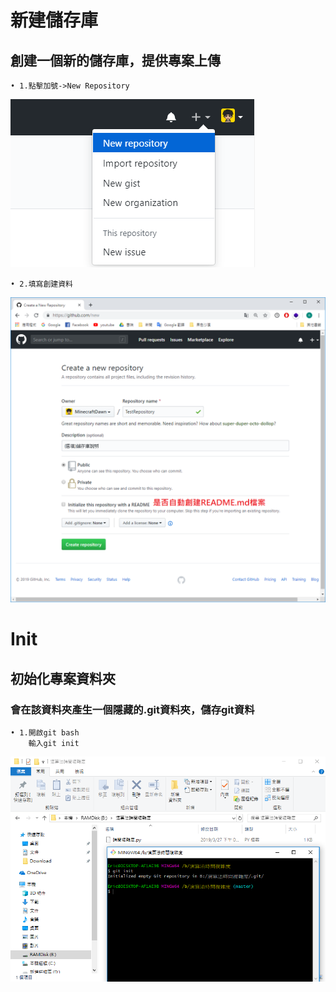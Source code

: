 # 新建儲存庫
## 創建一個新的儲存庫，提供專案上傳
```
• 1.點擊加號->New Repository
```
![Alt Text](https://raw.githubusercontent.com/MinecraftDawn/Git/master/Image/NewReposity.png)

```
• 2.填寫創建資料
```
![Alt Text](https://raw.githubusercontent.com/MinecraftDawn/Git/master/Image/CreateRepository.png)

# Init
## 初始化專案資料夾
### 會在該資料夾產生一個隱藏的.git資料夾，儲存git資料

```
• 1.開啟git bash
    輸入git init
```
![Alt Text](https://raw.githubusercontent.com/MinecraftDawn/Git/master/Image/git_init.png)

